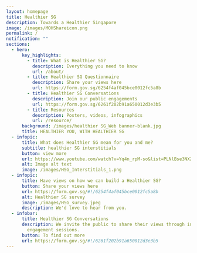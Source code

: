 ```yaml
---
layout: homepage
title: Healthier SG
description: Towards a Healthier Singapore
image: /images/MOHShareicon.png
permalink: /
notification: ""
sections:
  - hero:
      key_highlights:
        - title: What is Healthier SG?
          description: Everything you need to know
          url: /about/
        - title: Healthier SG Questionnaire
          description: Share your views here
          url: https://form.gov.sg/6254f4af045bce0012fc5a8b
        - title: Healthier SG Conversations
          description: Join our public engagements
          url: https://form.gov.sg/6261f202b91a650012d3e3b5
        - title: Resources
          description: Posters, videos, infographics
          url: /resource/
      background: /images/healthier SG_Web banner-blank.jpg
      title: HEALTHIER YOU, WITH HEALTHIER SG
  - infopic:
      title: What does Healthier SG mean for you and me?
      subtitle: healthier SG interstitials
      button: view more
      url: https://www.youtube.com/watch?v=Yq4n_rpM-so&list=PLNlBse3NXZj8P6DDiolYHP6hfabEhyhtM&index=1
      alt: Image alt text
      image: /images/HSG_Interstitials_1.png
  - infopic:
      title: Have views on how we can build a Healthier SG?
      button: Share your views here
      url: https://form.gov.sg/#!/6254f4af045bce0012fc5a8b
      alt: Healthier SG survey
      image: /images/HSG_survey.jpeg
      description: We'd love to hear from you.
  - infobar:
      title: Healthier SG Conversations
      description: We invite the public to share their views through in-person
        engagement sessions.
      button: To find out more
      url: https://form.gov.sg/#!/6261f202b91a650012d3e3b5
---
```

